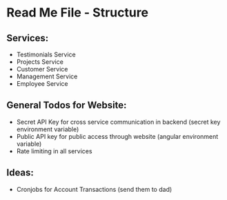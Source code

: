 # Read Me File - Structure

## Services:
- Testimonials Service
- Projects Service
- Customer Service
- Management Service
- Employee Service

## General Todos for Website:
- Secret API Key for cross service communication in backend (secret key environment variable)
- Public API key for public access through website (angular environment variable)
- Rate limiting in all services

## Ideas:
- Cronjobs for Account Transactions (send them to dad)
